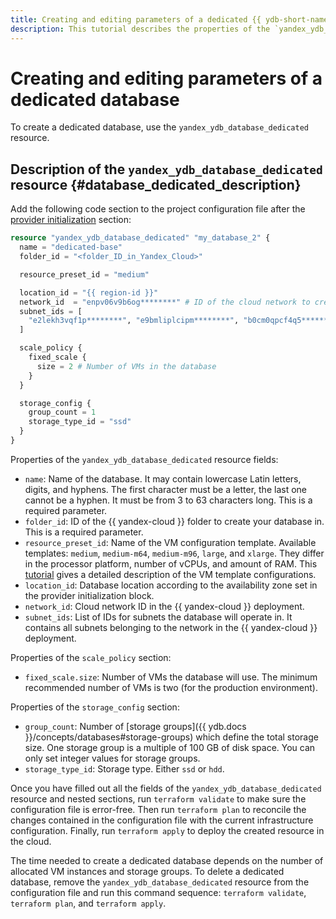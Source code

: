 ```yaml
---
title: Creating and editing parameters of a dedicated {{ ydb-short-name }} database in {{ yandex-cloud }}
description: This tutorial describes the properties of the `yandex_ydb_database_dedicated` resource for creating a dedicated {{ ydb-short-name }} database in {{ yandex-cloud }}.
---
```



# Creating and editing parameters of a dedicated database

To create a dedicated database, use the `yandex_ydb_database_dedicated` resource.

## Description of the `yandex_ydb_database_dedicated` resource {#database_dedicated_description}

Add the following code section to the project configuration file after the [provider initialization](./configure.md) section:

```tf
resource "yandex_ydb_database_dedicated" "my_database_2" {
  name = "dedicated-base"
  folder_id = "<folder_ID_in_Yandex_Cloud>"

  resource_preset_id = "medium"

  location_id = "{{ region-id }}"
  network_id  = "enpv06v9b6og********" # ID of the cloud network to create the database in
  subnet_ids = [
    "e2lekh3vqf1p********", "e9bmliplcipm********", "b0cm0qpcf4q5********"
  ]

  scale_policy {
    fixed_scale {
      size = 2 # Number of VMs in the database
    }
  }

  storage_config {
    group_count = 1
    storage_type_id = "ssd"
  }
}
```

Properties of the `yandex_ydb_database_dedicated` resource fields:
* `name`: Name of the database. It may contain lowercase Latin letters, digits, and hyphens. The first character must be a letter, the last one cannot be a hyphen. It must be from 3 to 63 characters long. This is a required parameter.
* `folder_id`: ID of the {{ yandex-cloud }} folder to create your database in. This is a required parameter.
* `resource_preset_id`: Name of the VM configuration template. Available templates: `medium`, `medium-m64`, `medium-m96`, `large`, and `xlarge`. They differ in the processor platform, number of vCPUs, and amount of RAM. This [tutorial](../concepts/resources.md#resource-presets) gives a detailed description of the VM template configurations.
* `location_id`: Database location according to the availability zone set in the provider initialization block.
* `network_id`: Cloud network ID in the {{ yandex-cloud }} deployment.
* `subnet_ids`: List of IDs for subnets the database will operate in. It contains all subnets belonging to the network in the {{ yandex-cloud }} deployment.

Properties of the `scale_policy` section:
* `fixed_scale.size`: Number of VMs the database will use. The minimum recommended number of VMs is two (for the production environment).

Properties of the `storage_config` section:
* `group_count`: Number of [storage groups]({{ ydb.docs }}/concepts/databases#storage-groups) which define the total storage size. One storage group is a multiple of 100 GB of disk space. You can only set integer values for storage groups.
* `storage_type_id`: Storage type. Either `ssd` or `hdd`.

Once you have filled out all the fields of the `yandex_ydb_database_dedicated` resource and nested sections, run `terraform validate` to make sure the configuration file is error-free. Then run `terraform plan` to reconcile the changes contained in the configuration file with the current infrastructure configuration. Finally, run `terraform apply` to deploy the created resource in the cloud.

The time needed to create a dedicated database depends on the number of allocated VM instances and storage groups. To delete a dedicated database, remove the `yandex_ydb_database_dedicated` resource from the configuration file and run this command sequence: `terraform validate`, `terraform plan`, and `terraform apply`.